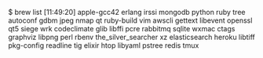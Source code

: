 $ brew list                                                                                                                                                            [11:49:20]
apple-gcc42		erlang			irssi			mongodb			python			ruby			tree
autoconf		gdbm			jpeg			nmap			qt			ruby-build		vim
awscli			gettext			libevent		openssl			qt5			siege			wrk
codeclimate		glib			libffi			pcre			rabbitmq		sqlite			wxmac
ctags			graphviz		libpng			perl			rbenv			the_silver_searcher	xz
elasticsearch		heroku			libtiff			pkg-config		readline		tig
elixir			htop			libyaml			pstree			redis			tmux
